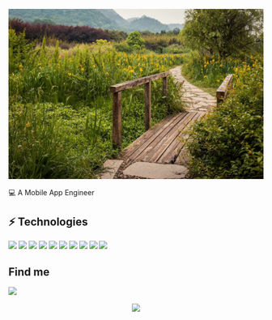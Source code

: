 ![](home.png)

💻 A Mobile App Engineer

## ⚡ Technologies

![](https://img.shields.io/badge/-C-%23E44D27?style=flat-square&logo=C&logoColor=ffffff)
![](https://img.shields.io/badge/-Swift-00599C?style=flat-square&logo=Swift)
![](https://img.shields.io/badge/-Objective_C-E34A86?style=flat-square&logo=apple)
![](https://img.shields.io/badge/-Python-black?style=flat-square&logo=Python)
![](https://img.shields.io/badge/-JavaScript-black?style=flat-square&logo=javascript)
![](https://img.shields.io/badge/-HTML5-E34F26?style=flat-square&logo=html5&logoColor=white)
![](https://img.shields.io/badge/-CSS-1572B6?style=flat-square&logo=css3)
![](https://img.shields.io/badge/-MySQL-black?style=flat-square&logo=mysql)
![](https://img.shields.io/badge/-Git-black?style=flat-square&logo=git)
![](https://img.shields.io/badge/-GitHub-181717?style=flat-square&logo=github)

##  Find me
<p>
 <img src = "https://img.shields.io/badge/%E4%B8%AA%E4%BA%BA%E5%8D%9A%E5%AE%A2-%E7%82%B9%E6%88%91-brightgreen" >
</p>

<p align = "center" >

<a href="https://www.sohod.cn/book/">
	 <img src = "https://komarev.com/ghpvc/?username=AndreHu88" >
</a>
  
</p>


